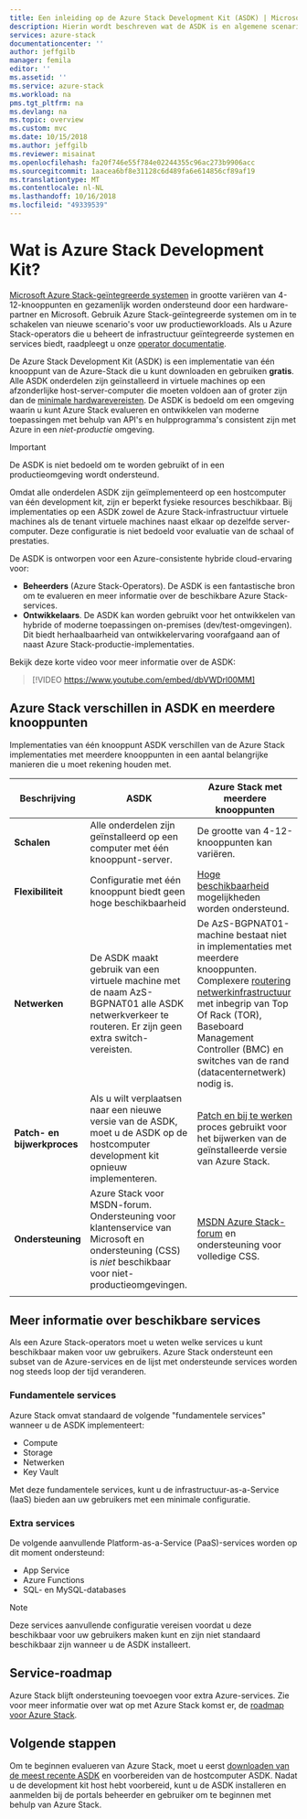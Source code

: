 ```yaml
---
title: Een inleiding op de Azure Stack Development Kit (ASDK) | Microsoft Docs
description: Hierin wordt beschreven wat de ASDK is en algemene scenario's voor het evalueren van Microsoft Azure Stack.
services: azure-stack
documentationcenter: ''
author: jeffgilb
manager: femila
editor: ''
ms.assetid: ''
ms.service: azure-stack
ms.workload: na
pms.tgt_pltfrm: na
ms.devlang: na
ms.topic: overview
ms.custom: mvc
ms.date: 10/15/2018
ms.author: jeffgilb
ms.reviewer: misainat
ms.openlocfilehash: fa20f746e55f784e02244355c96ac273b9906acc
ms.sourcegitcommit: 1aacea6bf8e31128c6d489fa6e614856cf89af19
ms.translationtype: MT
ms.contentlocale: nl-NL
ms.lasthandoff: 10/16/2018
ms.locfileid: "49339539"
---
```

# <a name="what-is-the-azure-stack-development-kit"></a>Wat is Azure Stack Development Kit?
[Microsoft Azure Stack-geïntegreerde systemen](.\.\azure-stack-poc.md) in grootte variëren van 4-12-knooppunten en gezamenlijk worden ondersteund door een hardware-partner en Microsoft. Gebruik Azure Stack-geïntegreerde systemen om in te schakelen van nieuwe scenario's voor uw productieworkloads. Als u Azure Stack-operators die u beheert de infrastructuur geïntegreerde systemen en services biedt, raadpleegt u onze [operator documentatie](https://docs.microsoft.com/azure/azure-stack).

De Azure Stack Development Kit (ASDK) is een implementatie van één knooppunt van de Azure-Stack die u kunt downloaden en gebruiken **gratis**. Alle ASDK onderdelen zijn geïnstalleerd in virtuele machines op een afzonderlijke host-server-computer die moeten voldoen aan of groter zijn dan de [minimale hardwarevereisten](asdk-deploy-considerations.md#hardware). De ASDK is bedoeld om een omgeving waarin u kunt Azure Stack evalueren en ontwikkelen van moderne toepassingen met behulp van API's en hulpprogramma's consistent zijn met Azure in een *niet-productie* omgeving. 

> [!IMPORTANT]
> De ASDK is niet bedoeld om te worden gebruikt of in een productieomgeving wordt ondersteund.

Omdat alle onderdelen ASDK zijn geïmplementeerd op een hostcomputer van één development kit, zijn er beperkt fysieke resources beschikbaar. Bij implementaties op een ASDK zowel de Azure Stack-infrastructuur virtuele machines als de tenant virtuele machines naast elkaar op dezelfde server-computer. Deze configuratie is niet bedoeld voor evaluatie van de schaal of prestaties.

De ASDK is ontworpen voor een Azure-consistente hybride cloud-ervaring voor:
- **Beheerders** (Azure Stack-Operators). De ASDK is een fantastische bron om te evalueren en meer informatie over de beschikbare Azure Stack-services.
- **Ontwikkelaars**. De ASDK kan worden gebruikt voor het ontwikkelen van hybride of moderne toepassingen on-premises (dev/test-omgevingen). Dit biedt herhaalbaarheid van ontwikkelervaring voorafgaand aan of naast Azure Stack-productie-implementaties. 

Bekijk deze korte video voor meer informatie over de ASDK:

> [!VIDEO https://www.youtube.com/embed/dbVWDrl00MM]


## <a name="asdk-and-multi-node-azure-stack-differences"></a>Azure Stack verschillen in ASDK en meerdere knooppunten
Implementaties van één knooppunt ASDK verschillen van de Azure Stack implementaties met meerdere knooppunten in een aantal belangrijke manieren die u moet rekening houden met.

|Beschrijving|ASDK|Azure Stack met meerdere knooppunten|
|-----|-----|-----|
|**Schalen**|Alle onderdelen zijn geïnstalleerd op een computer met één knooppunt-server.|De grootte van 4-12-knooppunten kan variëren.|
|**Flexibiliteit**|Configuratie met één knooppunt biedt geen hoge beschikbaarheid|[Hoge beschikbaarheid](.\.\azure-stack-key-features.md#high-availability-for-azure-stack) mogelijkheden worden ondersteund.|
|**Netwerken**|De ASDK maakt gebruik van een virtuele machine met de naam AzS-BGPNAT01 alle ASDK netwerkverkeer te routeren. Er zijn geen extra switch-vereisten.|De AzS-BGPNAT01-machine bestaat niet in implementaties met meerdere knooppunten. Complexere [routering netwerkinfrastructuur](.\.\azure-stack-network.md#network-infrastructure) met inbegrip van Top Of Rack (TOR), Baseboard Management Controller (BMC) en switches van de rand (datacenternetwerk) nodig is.|
|**Patch- en bijwerkproces**|Als u wilt verplaatsen naar een nieuwe versie van de ASDK, moet u de ASDK op de hostcomputer development kit opnieuw implementeren.|[Patch en bij te werken](.\.\azure-stack-updates.md) proces gebruikt voor het bijwerken van de geïnstalleerde versie van Azure Stack.|
|**Ondersteuning**|Azure Stack voor MSDN-forum. Ondersteuning voor klantenservice van Microsoft en ondersteuning (CSS) is *niet* beschikbaar voor niet-productieomgevingen.|[MSDN Azure Stack-forum](https://social.msdn.microsoft.com/Forums/en-US/home?forum=AzureStack) en ondersteuning voor volledige CSS.|
| | |

## <a name="learn-about-available-services"></a>Meer informatie over beschikbare services
Als een Azure Stack-operators moet u weten welke services u kunt beschikbaar maken voor uw gebruikers. Azure Stack ondersteunt een subset van de Azure-services en de lijst met ondersteunde services worden nog steeds loop der tijd veranderen.

### <a name="foundational-services"></a>Fundamentele services
Azure Stack omvat standaard de volgende "fundamentele services" wanneer u de ASDK implementeert:
- Compute
- Storage
- Netwerken
- Key Vault

Met deze fundamentele services, kunt u de infrastructuur-as-a-Service (IaaS) bieden aan uw gebruikers met een minimale configuratie.

### <a name="additional-services"></a>Extra services
De volgende aanvullende Platform-as-a-Service (PaaS)-services worden op dit moment ondersteund:
- App Service
- Azure Functions
- SQL- en MySQL-databases

> [!NOTE]
> Deze services aanvullende configuratie vereisen voordat u deze beschikbaar voor uw gebruikers maken kunt en zijn niet standaard beschikbaar zijn wanneer u de ASDK installeert.

## <a name="service-roadmap"></a>Service-roadmap
Azure Stack blijft ondersteuning toevoegen voor extra Azure-services. Zie voor meer informatie over wat op met Azure Stack komst er, de [roadmap voor Azure Stack](https://azure.microsoft.com/roadmap/?tag=azure-stack). 


## <a name="next-steps"></a>Volgende stappen
Om te beginnen evalueren van Azure Stack, moet u eerst [downloaden van de meest recente ASDK](asdk-download.md) en voorbereiden van de hostcomputer ASDK. Nadat u de development kit host hebt voorbereid, kunt u de ASDK installeren en aanmelden bij de portals beheerder en gebruiker om te beginnen met behulp van Azure Stack.